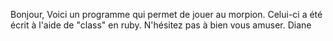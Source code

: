 Bonjour, 
Voici un programme qui permet de jouer au morpion.
Celui-ci a été écrit à l'aide de "class" en ruby.
N'hésitez pas à bien vous amuser.
Diane
